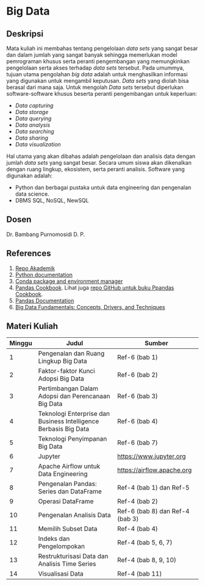 # Big Data

## Deskripsi

Mata kuliah ini membahas tentang pengelolaan *data sets* yang sangat besar dan dalam jumlah yang sangat banyak sehingga memerlukan model pemrograman khusus serta peranti pengembangan yang memungkinkan pengelolaan serta akses terhadap *data sets* tersebut. Pada umummya, tujuan utama pengolahan *big data* adalah untuk menghasilkan informasi yang digunakan untuk mengambil keputusan. *Data sets* yang diolah bisa berasal dari mana saja. Untuk mengolah *Data sets* tersebut diperlukan software-software khusus beserta peranti pengembangan untuk keperluan:

- *Data capturing*
- *Data storage*
- *Data querying*
- *Data analysis*
- *Data searching*
- *Data sharing*
- *Data visualization*

Hal utama yang akan dibahas adalah pengelolaan dan analisis data dengan jumlah *data sets* yang sangat besar. Secara umum siswa akan dikenalkan dengan ruang lingkup, ekosistem, serta peranti analisis. Software yang digunakan adalah:

- Python dan berbagai pustaka untuk data engineering dan pengenalan data science.
- DBMS SQL, NoSQL, NewSQL

## Dosen

Dr. Bambang Purnomosidi D. P.

## References

1.  [Repo Akademik](https://github.com/oldstager/academic)
2.  [Python documentation](https://docs.python.org/3/)
3.  [Conda package and environment manager](https://conda.io)
4.  [Pandas Cookbook](https://www.packtpub.com/big-data-and-business-intelligence/pandas-cookbook). Lihat juga [repo GitHub untuk buku Ppandas Cookbook](https://github.com/PacktPublishing/Pandas-Cookbook).
5.  [Pandas Documentation](http://pandas.pydata.org/pandas-docs/stable/)
6.  [Big Data Fundamentals: Concepts, Drivers, and Techniques](https://www.pearson.com/us/higher-education/program/Erl-Big-Data-Fundamentals-Concepts-Drivers-Techniques/PGM328866.html)

## Materi Kuliah

| Minggu | Judul | Sumber |
| ------- | ------ |------ |
| 1 | Pengenalan dan Ruang Lingkup Big Data | Ref-6 (bab 1) | 
| 2 | Faktor-faktor Kunci Adopsi Big Data | Ref-6 (bab 2) | 
| 3 | Pertimbangan Dalam Adopsi dan Perencanaan Big Data | Ref-6 (bab 3) | 
| 4 | Teknologi Enterprise dan Business Intelligence Berbasis Big Data | Ref-6 (bab 4) |
| 5 | Teknologi Penyimpanan Big Data | Ref-6 (bab 7) | 
| 6 | Jupyter | https://www.jupyter.org | 
| 7 | Apache Airflow untuk Data Engineering | https://airflow.apache.org | 
| 8 | Pengenalan Pandas: Series dan DataFrame | Ref-4 (bab 1) dan Ref-5 | 
| 9 | Operasi DataFrame | Ref-4 (bab 2) | 
| 10 | Pengenalan Analisis Data | Ref-6 (bab 8) dan Ref-4 (bab 3) | 
| 11 | Memilih Subset Data  | Ref-4 (bab 4) | 
| 12 | Indeks dan Pengelompokan| Ref-4 (bab 5, 6, 7) | 
| 13 | Restrukturisasi Data dan Analisis Time Series| Ref-4 (bab 8, 9, 10) | 
| 14 | Visualisasi Data | Ref-4 (bab 11) | 

